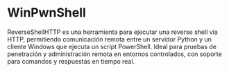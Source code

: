# WinPwnShell
ReverseShellHTTP es una herramienta para ejecutar una reverse shell vía HTTP, permitiendo comunicación remota entre un servidor Python y un cliente Windows que ejecuta un script PowerShell. Ideal para pruebas de penetración y administración remota en entornos controlados, con soporte para comandos y respuestas en tiempo real.

